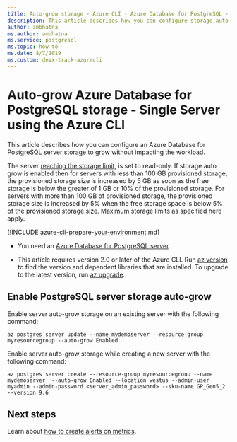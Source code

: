 ```yaml
---
title: Auto-grow storage - Azure CLI - Azure Database for PostgreSQL - Single Server
description: This article describes how you can configure storage auto-grow using the Azure CLI in Azure Database for PostgreSQL - Single Server.
author: ambhatna
ms.author: ambhatna
ms.service: postgresql
ms.topic: how-to
ms.date: 8/7/2019 
ms.custom: devx-track-azurecli
---
```

# Auto-grow Azure Database for PostgreSQL storage - Single Server using the Azure CLI
This article describes how you can configure an Azure Database for PostgreSQL server storage to grow without impacting the workload.

The server [reaching the storage limit](https://docs.microsoft.com/azure/postgresql/concepts-pricing-tiers#reaching-the-storage-limit), is set to read-only. If storage auto grow is enabled then for servers with less than 100 GB provisioned storage, the provisioned storage size is increased by 5 GB as soon as the free storage is below the greater of 1 GB or 10% of the provisioned storage. For servers with more than 100 GB of provisioned storage, the provisioned storage size is increased by 5% when the free storage space is below 5% of the provisioned storage size. Maximum storage limits as specified [here](https://docs.microsoft.com/azure/postgresql/concepts-pricing-tiers#storage) apply.

[!INCLUDE [azure-cli-prepare-your-environment.md](../../includes/azure-cli-prepare-your-environment.md)]

 - You need an [Azure Database for PostgreSQL server](quickstart-create-server-database-azure-cli.md).

 - This article requires version 2.0 or later of the Azure CLI. Run [az version](/cli/azure/reference-index#az_version) to find the version and dependent libraries that are installed. To upgrade to the latest version, run [az upgrade](/cli/azure/reference-index#az_upgrade).

## Enable PostgreSQL server storage auto-grow

Enable server auto-grow storage on an existing server with the following command:

```azurecli-interactive
az postgres server update --name mydemoserver --resource-group myresourcegroup --auto-grow Enabled
```

Enable server auto-grow storage while creating a new server with the following command:

```azurecli-interactive
az postgres server create --resource-group myresourcegroup --name mydemoserver  --auto-grow Enabled --location westus --admin-user myadmin --admin-password <server_admin_password> --sku-name GP_Gen5_2 --version 9.6
```

## Next steps

Learn about [how to create alerts on metrics](howto-alert-on-metric.md).
